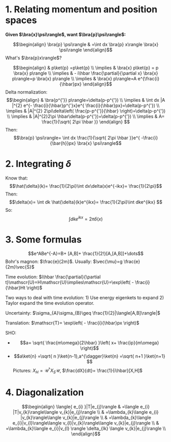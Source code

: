 # 1. Relating momentum and position spaces

**Given $\bra{x}\psi\rangle$, want $\bra{p}\psi\rangle$:**

$$\begin{align}
\bra{p} \psi\rangle & =\int dx \bra{p} x\rangle \bra{x} \psi\rangle
\end{align}$$
What's $\bra{p}x\rangle$?

$$\begin{align}
 & p\ket{p} =p\ket{p}  \\
\implies  & \bra{x} p\ket{p} = p \bra{x} p\rangle \\
\implies & - i\hbar \frac{\partial}{\partial x} \bra{x} p\rangle=p \bra{x} p\rangle \\
\implies &  \bra{x} p\rangle=A e^{\frac{i}{\hbar}px}
\end{align}$$
Delta normalization:
$$\begin{align}
 & \bra{p^{'}} p\rangle=\delta(p-p^{'}) \\
\implies & \int dx |A |^{2} e^{- \frac{i}{\hbar}p^{'}x}e^{ \frac{i}{\hbar}px}=\delta(p-p^{'}) \\
\implies & |A|^{2} 2\pi\delta\left(  \frac{p-p^{'}}{\hbar} \right)=\delta(p-p^{'}) \\
\implies & |A|^{2}2\pi \hbar\delta(p-p^{'})=\delta(p-p^{'}) \\
\implies & A= \frac{1}{\sqrt{ 2\pi \hbar }}
\end{align} $$
Then:
$$\bra{p} \psi\rangle= \int dx \frac{1}{\sqrt{ 2\pi \hbar }}e^{ -\frac{i}{\bar{h}}px} \bra{x} \psi\rangle$$
# 2. Integrating $\delta$
Know that:
$$\hat{\delta}(k)= \frac{1}{2\pi}\int dx\delta(x)e^{-ikx}= \frac{1}{2\pi}$$
Then:
$$\delta(x)= \int dk \hat{\delta}(k)e^{ikx}= \frac{1}{2\pi}\int dke^{ikx} $$
So:
$$\int dk e^{ikx}=2\pi\delta(x)$$
# 3. Some formulas
$$e^ABe^{-A}=B+ [A,B]+ \frac{1}{2!}[A,[A,B]]+\dots$$
Bohr's magnon: $\frac{e}{2m}$. Usually: $\vec{\mu}=g \frac{e}{2m}\vec{S}$

Time evolution: $i\hbar \frac{\partial}{\partial t}\mathscr{U}=H\mathscr{U}\implies\mathscr{U}=\exp\left( - \frac{i}{\hbar}Ht \right)$

Two ways to deal with time evolution: 1) Use energy eigenkets to expand 2) Taylor expand the time evolution operator. 

Uncertainty: $\sigma_{A}\sigma_{B}\geq \frac{1}{2}|\langle[A,B]\rangle|$

Translation: $\mathscr{T}= \exp\left( - \frac{i}{\hbar}px \right)$

SHO: 
- $$a= \sqrt{ \frac{m\omega}{2\hbar} }\left( x+ \frac{ip}{m\omega} \right)$$
- $$a\ket{n} =\sqrt{ n }\ket{n-1},a^{\dagger}\ket{n} =\sqrt{ n+1 }\ket{n+1}  $$
Pictures: $X_{H}=\mathscr{U}^{\dagger}X_{S}\mathscr{U}$, $\frac{dX}{dt}= \frac{1}{i\hbar}[X,H]$
# 4. Diagonalization
$$\begin{align}
\langle{ e_{i} }|T|e_{j}\rangle & =\langle e_{i} |T|v_{k}\rangle\langle v_{k}|e_{j}\rangle \\
 & =\lambda_{k}\langle e_{i} |v_{k}\rangle\langle v_{k}|e_{j}\rangle \\
 & =\lambda_{k}\langle e_{i}|v_{l}\rangle\langle v_{l}|v_{k}\rangle\langle v_{k}|e_{j}\rangle \\
 & =\lambda_{k}\langle e_{i}|v_{l} \rangle \delta_{lk} \langle v_{k}|e_{j}\rangle \\
\end{align}$$
